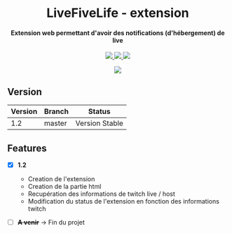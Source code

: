 
<h1 align="center">
  <br>
  LiveFiveLife - extension
  <br>
</h1>

<h4 align="center">Extension web permettant d'avoir des notifications (d'hébergement) de live </h4>

<p align="center">

<a href="https://chrome.google.com/webstore/detail/fivelife-extension/jmehdbmjkflpoacfnfpfloakehjnpgjd?hl=fr">
    <img src="https://img.shields.io/chrome-web-store/v/jmehdbmjkflpoacfnfpfloakehjnpgjd.svg">
  </a>
  <a href="https://github.com/FontanyLegall-Brandon/extensionLiveFiveLife/issues">
    <img src="https://img.shields.io/github/issues/FontanyLegall-Brandon/extensionLiveFiveLife.svg">
  </a>
  <a href="https://github.com/FontanyLegall-Brandon/extensionLiveFiveLife/blob/master/LICENSE">
    <img src="https://img.shields.io/github/license/FontanyLegall-Brandon/extensionLiveFiveLife.svg">
  </a>
  
</p>
<p align="center">
  <img src="https://static-cdn.jtvnw.net/jtv_user_pictures/panel-211293297-image-bd1aeb52-d1da-4e0f-b10b-e48d5df881db">
</p>

## Version
|Version| Branch | Status |
|--|--|--|
| 1.2 | master | Version Stable |


## Features
- [x] **1.2**
	- Creation de l'extension
	- Creation de la partie html
	- Recupération des informations de twitch live / host
	- Modification du status de l'extension en fonction des informations twitch

- [ ] ~~**A venir**~~
	-> Fin du projet
